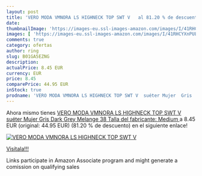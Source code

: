 ```yaml
---
layout: post
title: 'VERO MODA VMNORA LS HIGHNECK TOP SWT V   al 81.20 % de descuento'
date: 
thumbnailImage: 'https://images-eu.ssl-images-amazon.com/images/I/41RHCYXnPUL._SL200_.jpg'
images: [ 'https://images-eu.ssl-images-amazon.com/images/I/41RHCYXnPUL._SL200_.jpg' ]
comments: true
category: ofertas
author: ring
slug: B01GA5EZNG
description:
actualPrice: 8.45 EUR
currency: EUR
price: 8.45
comparePrice: 44.95 EUR
inStock: true
prodname: 'VERO MODA VMNORA LS HIGHNECK TOP SWT V  suéter Mujer  Gris  Dark Grey Melange   38  Talla del fabricante: Medium '
---
```


Ahora mismo tienes [VERO MODA VMNORA LS HIGHNECK TOP SWT V  suéter Mujer  Gris  Dark Grey Melange   38  Talla del fabricante: Medium ](https://www.amazon.es/dp/B01GA5EZNG/?tag=tolees-21) a 8.45 EUR (original: 44.95 EUR) (81.20 %  de descuento) en el siguiente enlace!

[![VERO MODA VMNORA LS HIGHNECK TOP SWT V  ](https://images-eu.ssl-images-amazon.com/images/I/41RHCYXnPUL._SL200_.jpg)](https://www.amazon.es/dp/B01GA5EZNG/?tag=tolees-21)

[Visítala!!!](https://www.amazon.es/dp/B01GA5EZNG/?tag=tolees-21)

Links participate in Amazon Associate program and might generate a comission on qualifying sales
